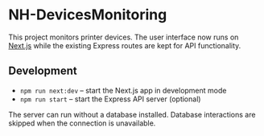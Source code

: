 # NH-DevicesMonitoring

This project monitors printer devices. The user interface now runs on
[Next.js](https://nextjs.org/) while the existing Express routes are kept for
API functionality.

## Development

- `npm run next:dev` – start the Next.js app in development mode
- `npm run start` – start the Express API server (optional)

The server can run without a database installed. Database interactions are
skipped when the connection is unavailable.
